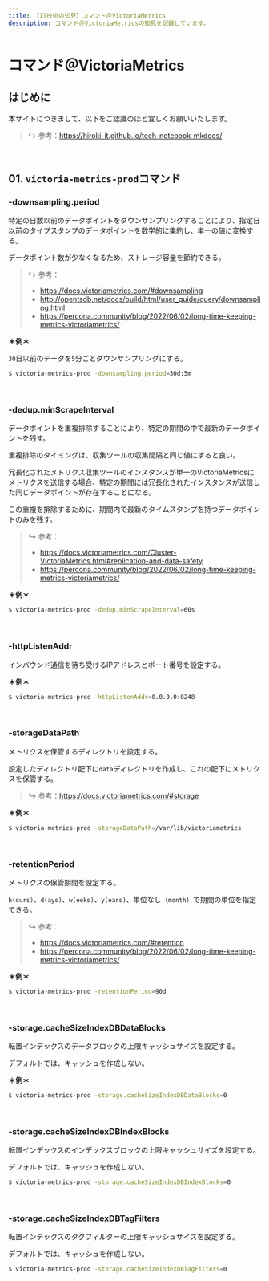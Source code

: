 ```yaml
---
title: 【IT技術の知見】コマンド＠VictoriaMetrics
description: コマンド＠VictoriaMetricsの知見を記録しています。
---
```


# コマンド＠VictoriaMetrics

## はじめに

本サイトにつきまして、以下をご認識のほど宜しくお願いいたします。



> ↪️ 参考：https://hiroki-it.github.io/tech-notebook-mkdocs/

<br>

## 01. ```victoria-metrics-prod```コマンド

### -downsampling.period

特定の日数以前のデータポイントをダウンサンプリングすることにより、指定日以前のタイプスタンプのデータポイントを数学的に集約し、単一の値に変換する。

データポイント数が少なくなるため、ストレージ容量を節約できる。



> ↪️ 参考：
> 
> - https://docs.victoriametrics.com/#downsampling
> - http://opentsdb.net/docs/build/html/user_guide/query/downsampling.html
> - https://percona.community/blog/2022/06/02/long-time-keeping-metrics-victoriametrics/

**＊例＊**

```30```日以前のデータを```5```分ごとダウンサンプリングにする。



```bash
$ victoria-metrics-prod -downsampling.period=30d:5m
```

<br>

### -dedup.minScrapeInterval

データポイントを重複排除することにより、特定の期間の中で最新のデータポイントを残す。

重複排除のタイミングは、収集ツールの収集間隔と同じ値にすると良い。

冗長化されたメトリクス収集ツールのインスタンスが単一のVictoriaMetricsにメトリクスを送信する場合、特定の期間には冗長化されたインスタンスが送信した同じデータポイントが存在することになる。

この重複を排除するために、期間内で最新のタイムスタンプを持つデータポイントのみを残す。



> ↪️ 参考：
> 
> - https://docs.victoriametrics.com/Cluster-VictoriaMetrics.html#replication-and-data-safety
> - https://percona.community/blog/2022/06/02/long-time-keeping-metrics-victoriametrics/

**＊例＊**

```bash
$ victoria-metrics-prod -dedup.minScrapeInterval=60s
```


<br>

### -httpListenAddr

インバウンド通信を待ち受けるIPアドレスとポート番号を設定する。



**＊例＊**

```bash
$ victoria-metrics-prod -httpListenAddr=0.0.0.0:8248
```

<br>

### -storageDataPath

メトリクスを保管するディレクトリを設定する。

設定したディレクトリ配下に```data```ディレクトリを作成し、これの配下にメトリクスを保管する。



> ↪️ 参考：https://docs.victoriametrics.com/#storage

**＊例＊**

```bash
$ victoria-metrics-prod -storageDataPath=/var/lib/victoriametrics
```

<br>

### -retentionPeriod

メトリクスの保管期間を設定する。

```h(ours)```、```d(ays)```、```w(eeks)```、```y(ears)```、単位なし（```month```）で期間の単位を指定できる。



> ↪️ 参考：
> 
> - https://docs.victoriametrics.com/#retention
> - https://percona.community/blog/2022/06/02/long-time-keeping-metrics-victoriametrics/


**＊例＊**

```bash
$ victoria-metrics-prod -retentionPeriod=90d
```

<br>

### -storage.cacheSizeIndexDBDataBlocks

転置インデックスのデータブロックの上限キャッシュサイズを設定する。

デフォルトでは、キャッシュを作成しない。



**＊例＊**

```bash
$ victoria-metrics-prod -storage.cacheSizeIndexDBDataBlocks=0
```

<br>

### -storage.cacheSizeIndexDBIndexBlocks

転置インデックスのインデックスブロックの上限キャッシュサイズを設定する。

デフォルトでは、キャッシュを作成しない。



```bash
$ victoria-metrics-prod -storage.cacheSizeIndexDBIndexBlocks=0
```

<br>

### -storage.cacheSizeIndexDBTagFilters

転置インデックスのタグフィルターの上限キャッシュサイズを設定する。

デフォルトでは、キャッシュを作成しない。



```bash
$ victoria-metrics-prod -storage.cacheSizeIndexDBTagFilters=0
```

<br>
